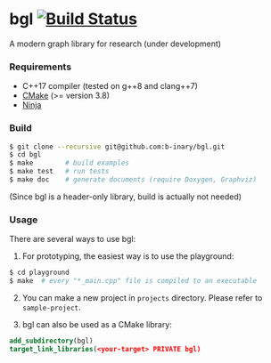 # bgl [![Build Status](https://travis-ci.com/b-inary/bgl.svg?branch=master)](https://travis-ci.com/b-inary/bgl)

A modern graph library for research (under development)

### Requirements

- C++17 compiler (tested on g++8 and clang++7)
- [CMake](https://cmake.org/) (>= version 3.8)
- [Ninja](https://ninja-build.org/)

### Build

```sh
$ git clone --recursive git@github.com:b-inary/bgl.git
$ cd bgl
$ make        # build examples
$ make test   # run tests
$ make doc    # generate documents (require Doxygen, Graphviz)
```

(Since bgl is a header-only library, build is actually not needed)

### Usage

There are several ways to use bgl:

1. For prototyping, the easiest way is to use the playground:

```sh
$ cd playground
$ make  # every "*_main.cpp" file is compiled to an executable
```

2. You can make a new project in `projects` directory. Please refer to `sample-project`.

3. bgl can also be used as a CMake library:

```CMake
add_subdirectory(bgl)
target_link_libraries(<your-target> PRIVATE bgl)
```
